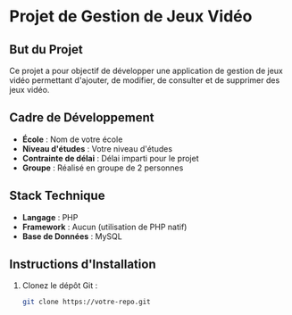 # Projet de Gestion de Jeux Vidéo

## But du Projet

Ce projet a pour objectif de développer une application de gestion de jeux vidéo permettant d'ajouter, de modifier, de consulter et de supprimer des jeux vidéo.

## Cadre de Développement

- **École** : Nom de votre école
- **Niveau d'études** : Votre niveau d'études
- **Contrainte de délai** : Délai imparti pour le projet
- **Groupe** : Réalisé en groupe de 2 personnes

## Stack Technique

- **Langage** : PHP
- **Framework** : Aucun (utilisation de PHP natif)
- **Base de Données** : MySQL

## Instructions d'Installation

1. Clonez le dépôt Git :
   ```bash
   git clone https://votre-repo.git
   ```
